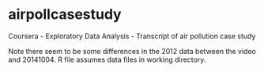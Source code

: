 airpollcasestudy
================

Coursera - Exploratory Data Analysis - Transcript of air pollution case study

Note there seem to be some differences in the 2012 data between the video and 20141004.
R file assumes data files in working directory.

